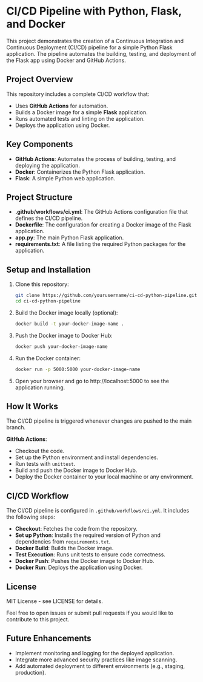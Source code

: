# CI/CD Pipeline with Python, Flask, and Docker

This project demonstrates the creation of a Continuous Integration and Continuous Deployment (CI/CD) pipeline for a simple Python Flask application. The pipeline automates the building, testing, and deployment of the Flask app using Docker and GitHub Actions.

## Project Overview

This repository includes a complete CI/CD workflow that:
- Uses **GitHub Actions** for automation.
- Builds a Docker image for a simple **Flask** application.
- Runs automated tests and linting on the application.
- Deploys the application using Docker.

## Key Components

- **GitHub Actions**: Automates the process of building, testing, and deploying the application.
- **Docker**: Containerizes the Python Flask application.
- **Flask**: A simple Python web application.

## Project Structure

- **.github/workflows/ci.yml**: The GitHub Actions configuration file that defines the CI/CD pipeline.
- **Dockerfile**: The configuration for creating a Docker image of the Flask application.
- **app.py**: The main Python Flask application.
- **requirements.txt**: A file listing the required Python packages for the application.

## Setup and Installation

1. Clone this repository:
   ```bash
   git clone https://github.com/yourusername/ci-cd-python-pipeline.git
   cd ci-cd-python-pipeline

2. Build the Docker image locally (optional):
   ```bash
   docker build -t your-docker-image-name .

3. Push the Docker image to Docker Hub:
   ```bash
   docker push your-docker-image-name

4. Run the Docker container:
   ```bash
   docker run -p 5000:5000 your-docker-image-name

5. Open your browser and go to http://localhost:5000 to see the application running.

 
## How It Works

The CI/CD pipeline is triggered whenever changes are pushed to the main branch.

**GitHub Actions**:
- Checkout the code.
- Set up the Python environment and install dependencies.
- Run tests with `unittest`.
- Build and push the Docker image to Docker Hub.
- Deploy the Docker container to your local machine or any environment.

## CI/CD Workflow

The CI/CD pipeline is configured in `.github/workflows/ci.yml`. It includes the following steps:
- **Checkout**: Fetches the code from the repository.
- **Set up Python**: Installs the required version of Python and dependencies from `requirements.txt`.
- **Docker Build**: Builds the Docker image.
- **Test Execution**: Runs unit tests to ensure code correctness.
- **Docker Push**: Pushes the Docker image to Docker Hub.
- **Docker Run**: Deploys the application using Docker.

## License

MIT License - see LICENSE for details.

Feel free to open issues or submit pull requests if you would like to contribute to this project.

## Future Enhancements

- Implement monitoring and logging for the deployed application.
- Integrate more advanced security practices like image scanning.
- Add automated deployment to different environments (e.g., staging, production).


  

